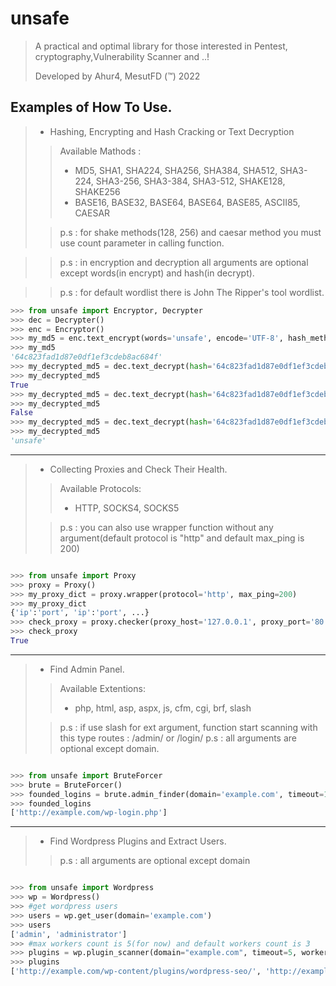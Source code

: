 # unsafe

> A practical and optimal library for those interested in Pentest, cryptography,Vulnerability Scanner and ..!
> 
> Developed by Ahur4, MesutFD (™) 2022

## Examples of How To Use.

> - Hashing, Encrypting and Hash Cracking or Text Decryption
>> Available Mathods :
>> - MD5, SHA1, SHA224, SHA256, SHA384, SHA512, SHA3-224, SHA3-256, SHA3-384, SHA3-512, SHAKE128, SHAKE256
>> - BASE16, BASE32, BASE64, BASE64, BASE85, ASCII85, CAESAR
>
>> p.s : for shake methods(128, 256) and caesar method you must use count parameter in calling function.

>> p.s : in encryption and decryption all arguments are optional except words(in encrypt) and hash(in decrypt).

>> p.s : for default wordlist there is John The Ripper's tool wordlist.

```python
>>> from unsafe import Encryptor, Decrypter
>>> dec = Decrypter()
>>> enc = Encryptor()
>>> my_md5 = enc.text_encrypt(words='unsafe', encode='UTF-8', hash_method='MD5')
>>> my_md5
'64c823fad1d87e0df1ef3cdeb8ac684f'
>>> my_decrypted_md5 = dec.text_decrypt(hash='64c823fad1d87e0df1ef3cdeb8ac684f', word='unsafe', hash_method='MD5')
>>> my_decrypted_md5
True
>>> my_decrypted_md5 = dec.text_decrypt(hash='64c823fad1d87e0df1ef3cdeb8ac684f', word='ahur4', hash_method='MD5')
>>> my_decrypted_md5
False
>>> my_decrypted_md5 = dec.text_decrypt(hash='64c823fad1d87e0df1ef3cdeb8ac684f', word=['ahur4', 'unsafe', 'mesut'], hash_method='MD5')
>>> my_decrypted_md5
'unsafe'
```
---

> - Collecting Proxies and Check Their Health.
>> Available Protocols:
>> - HTTP, SOCKS4, SOCKS5
>
>> p.s : you can also use wrapper function without any argument(default protocol is "http" and default max_ping is 200)

```python

>>> from unsafe import Proxy
>>> proxy = Proxy()
>>> my_proxy_dict = proxy.wrapper(protocol='http', max_ping=200)
>>> my_proxy_dict
{'ip':'port', 'ip':'port', ...}
>>> check_proxy = proxy.checker(proxy_host='127.0.0.1', proxy_port='80', protocol='http', timeout=10)
>>> check_proxy
True
```
---

> - Find Admin Panel.
>> Available Extentions:
>> - php, html, asp, aspx, js, cfm, cgi, brf, slash
>
>> p.s : if use slash for ext argument, function start scanning with this type routes : /admin/ or /login/
>> p.s : all arguments are optional except domain.
```python

>>> from unsafe import BruteForcer
>>> brute = BruteForcer()
>>> founded_logins = brute.admin_finder(domain='example.com', timeout=10, ext='php', user_agent="AmigaVoyager/2.95 (compatible; MC680x0; AmigaOS; SV1)", proxy="http://127.0.0.1:80")
>>> founded_logins
['http://example.com/wp-login.php']

```
---

> - Find Wordpress Plugins and Extract Users.
>> p.s : all arguments are optional except domain
```python

>>> from unsafe import Wordpress
>>> wp = Wordpress()
>>> #get wordpress users
>>> users = wp.get_user(domain='example.com')
>>> users
['admin', 'administrator']
>>> #max workers count is 5(for now) and default workers count is 3
>>> plugins = wp.plugin_scanner(domain="example.com", timeout=5, workers=5, proxy="http://127.0.0.1:80")
>>> plugins
['http://example.com/wp-content/plugins/wordpress-seo/', 'http://example.com/wp-content/plugins/duplicate-post/', 'http://example.com/wp-content/plugins/w3-total-cache/', 'http://example.com/wp-content/plugins/redirection/', 'http://example.com/wp-content/plugins/favicon-by-realfavicongenerator/']

```

